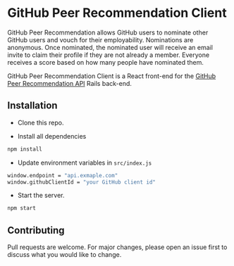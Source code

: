 # GitHub Peer Recommendation Client

GitHub Peer Recommendation allows GitHub users to nominate other GitHub users and vouch for their employability. Nominations are anonymous. Once nominated, the nominated user will receive an email invite to claim their profile if they are not already a member. Everyone receives a score based on how many people have nominated them.

GitHub Peer Recommendation Client is a React front-end for the [GitHub Peer Recommendation API](https://github.com/yehudabortz/github-peer-recommendation-api) Rails back-end.

## Installation

- Clone this repo.

- Install all dependencies

```bash
npm install
```

- Update environment variables in `src/index.js`

```bash
window.endpoint = "api.exmaple.com"
window.githubClientId = "your GitHub client id"
```

- Start the server.

```bash
npm start
```

## Contributing

Pull requests are welcome. For major changes, please open an issue first to discuss what you would like to change.
